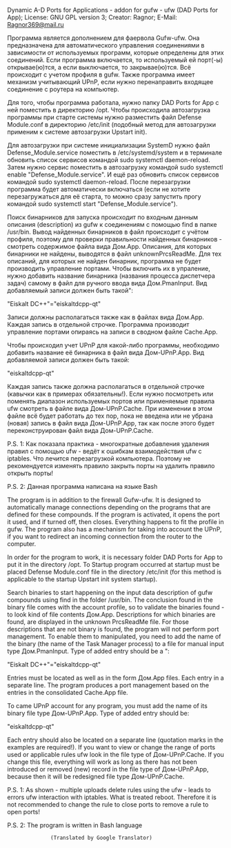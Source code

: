 Dynamic A-D Ports for Applications - addon for gufw - ufw (DAD Ports for App); License: GNU GPL version 3; Creator: Ragnor; E-Mail: Ragnor369@mail.ru

  Программа является дополнением для фаервола Gufw-ufw. Она предназначена для автоматического управления соединениями в зависимости от используемых программ, которые определены для этих соединений. Если программа включается, то используемый ей порт(-ы) открывае(ю)тся, а если выключается, то закрывае(ю)тся. Всё происходит с учетом профиля в gufw. Также программа имеет механизм учитывающий UPnP, если нужно перенаправить входящее соединение с роутера на компьютер. 
  
  Для того, чтобы программа работала, нужно папку DAD Ports for App с ней поместить в директорию /opt. Чтобы происходила автозагрузка программы при старте системы нужно разместить файл Defense Module.conf в директорию /etc/init (подобный метод для автозагрузки применим к системе автозагрузки Upstart init).
  
  Для автозагрузки при системе инициализации SystemD нужно файл Defense_Module.service поместить в /etc/systemd/system и в терминале обновить список сервисов командой sudo systemctl daemon-reload. Затем нужно сервис поместить в автозагрузку командой sudo systemctl enable "Defense_Module.service". И ещё раз обновить список сервисов командой sudo systemctl daemon-reload. После перезагрузки программа будет автоматически включаться (если не хотите перезагружаться для её старта, то можно сразу запустить прогу командой sudo systemctl start "Defense_Module.service").
  
  Поиск бинарников для запуска происходит по входным данным описания (description) из gufw к соединениям с помощью find в папке /usr/bin. Вывод найденных бинарников в файл происходит с учётом профиля, поэтому для проверки правильности найденных бинарников - смотреть содержимое файла вида Дом.App. Описания, для которых бинарники не найдены, выводятся в файл unknownPrcsReadMe. Для тех описаний, для которых не найден бинарник, программа не будет производить управление портами. Чтобы включить их в упраление, нужно добавить название бинарника (названия процесса диспетчера задач) самому в файл для ручного ввода вида Дом.PmanInput. Вид добавляемый записи должен быть такой":
  
  "Eiskalt DC++"="eiskaltdcpp-qt"
  
  Записи должны располагаться также как в файлах вида Дом.App. Каждая запись в отдельной строчке. Программа производит управление портами опираясь на записи в сводном файле Cache.App.

  Чтобы происходил учет UPnP для какой-либо программы, необходимо добавить название её бинарника в файл вида Дом-UPnP.App. Вид добавляемой записи должен быть такой:
  
  "eiskaltdcpp-qt"
  
  Каждая запись также должна располагаться в отдельной строчке (кавычки как в примерах обязательны!). Если нужно посмотреть или поменять диапазон используемых портов или применяемые правила ufw смотреть в файле вида Дом-UPnP.Cache. При изменении в этом файле всё будет работать до тех пор, пока не введена или не убрана (новая) запись в файл вида Дом-UPnP.App, так как после этого будет переконструирован файл вида Дом-UPnP.Cache.
  
  P.S. 1: Как показала практика - многократные добавления удаления правил с помощью ufw - ведёт к ошибкам взаимодействия ufw с iptables. Что лечится перезагрузкой компьютера. Поэтому не рекомендуется изменять правило закрыть порты на удалить правило открыть порты!
  
  P.S. 2: Данная программа написана на языке Bash
  
  
  The program is in addition to the firewall Gufw-ufw. It is designed to automatically manage connections depending on the programs that are defined for these compounds.
  If the program is activated, it opens the port it used, and if turned off, then closes. Everything happens to fit the profile in gufw. The program also has a mechanism for taking into account the UPnP, if you want to redirect an incoming connection from the router to the computer.
  
  In order for the program to work, it is necessary folder DAD Ports for App to put it in the directory /opt.
  To Startup program occurred at startup must be placed Defense Module.conf file in the directory /etc/init (for this method is applicable to the startup Upstart init system startup).
  
  Search binaries to start happening on the input data description of gufw compounds using find in the folder /usr/bin.
  The conclusion found in the binary file comes with the account profile, so to validate the binaries found - to look kind of file contents Дом.App.
  Descriptions for which binaries are found, are displayed in the unknown PrcsReadMe file. For those descriptions that are not binary is found, the program will not perform port management.
  To enable them to manipulated, you need to add the name of the binary (the name of the Task Manager process) to a file for manual input type Дом.PmanInput. Type of added entry should be a ":
  
  "Eiskalt DC++"="eiskaltdcpp-qt"
  
  Entries must be located as well as in the form Дом.App files. Each entry in a separate line. The program produces a port management based on the entries in the consolidated Cache.App file.
  
  To came UPnP account for any program, you must add the name of its binary file type Дом-UPnP.App. Type of added entry should be:
  
  "eiskaltdcpp-qt"
  
  Each entry should also be located on a separate line (quotation marks in the examples are required!).
  If you want to view or change the range of ports used or applicable rules ufw look in the file type of Дом-UPnP.Cache.
  If you change this file, everything will work as long as there has not been introduced or removed (new) record in the file type of Дом-UPnP.App, because then it will be redesigned file type Дом-UPnP.Cache.
  
  P.S. 1: As shown - multiple uploads delete rules using the ufw - leads to errors ufw interaction with iptables.
  What is treated reboot. Therefore it is not recommended to change the rule to close ports to remove a rule to open ports!
  
  P.S. 2: The program is written in Bash language
  
                  (Translated by Google Translator)
